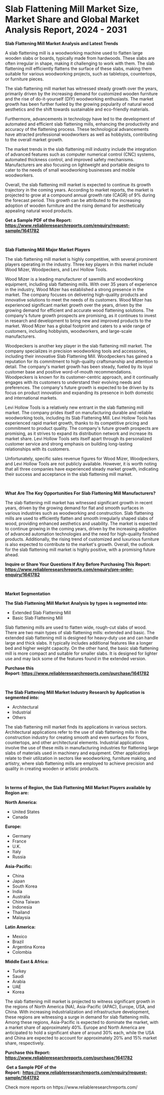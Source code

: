 <p><h1>Slab Flattening Mill Market Size, Market Share and Global Market Analysis Report, 2024 - 2031</h1></p><p><strong>Slab Flattening Mill Market Analysis and Latest Trends</strong></p>
<p><p>A slab flattening mill is a woodworking machine used to flatten large wooden slabs or boards, typically made from hardwoods. These slabs are often irregular in shape, making it challenging to work with them. The slab flattening mill efficiently flattens the surface of these slabs, making them suitable for various woodworking projects, such as tabletops, countertops, or furniture pieces.</p><p>The slab flattening mill market has witnessed steady growth over the years, primarily driven by the increasing demand for customized wooden furniture and the rise of do-it-yourself (DIY) woodworking enthusiasts. The market growth has been further fueled by the growing popularity of natural wood aesthetics and the shift towards sustainable and eco-friendly materials.</p><p>Furthermore, advancements in technology have led to the development of automated and efficient slab flattening mills, enhancing the productivity and accuracy of the flattening process. These technological advancements have attracted professional woodworkers as well as hobbyists, contributing to the overall market growth.</p><p>The market trends in the slab flattening mill industry include the integration of advanced features such as computer numerical control (CNC) systems, automated thickness control, and improved safety mechanisms. Manufacturers are also focusing on lightweight and portable designs to cater to the needs of small woodworking businesses and mobile woodworkers.</p><p>Overall, the slab flattening mill market is expected to continue its growth trajectory in the coming years. According to market reports, the market is projected to grow at a compound annual growth rate (CAGR) of 9% during the forecast period. This growth can be attributed to the increasing adoption of wooden furniture and the rising demand for aesthetically appealing natural wood products.</p></p>
<p><strong>Get a Sample PDF of the Report:&nbsp; <a href="https://www.reliableresearchreports.com/enquiry/request-sample/1641782">https://www.reliableresearchreports.com/enquiry/request-sample/1641782</a></strong></p>
<p>&nbsp;</p>
<p><strong>Slab Flattening Mill Major Market Players</strong></p>
<p><p>The slab flattening mill market is highly competitive, with several prominent players operating in the industry. Three key players in this market include Wood Mizer, Woodpeckers, and Levi Hollow Tools.</p><p>Wood Mizer is a leading manufacturer of sawmills and woodworking equipment, including slab flattening mills. With over 35 years of experience in the industry, Wood Mizer has established a strong presence in the market. The company focuses on delivering high-quality products and innovative solutions to meet the needs of its customers. Wood Mizer has experienced significant market growth over the years, driven by the growing demand for efficient and accurate wood flattening solutions. The company's future growth prospects are promising, as it continues to invest in research and development to bring new and improved products to the market. Wood Mizer has a global footprint and caters to a wide range of customers, including hobbyists, woodworkers, and large-scale manufacturers.</p><p>Woodpeckers is another key player in the slab flattening mill market. The company specializes in precision woodworking tools and accessories, including their innovative Slab Flattening Mill. Woodpeckers has gained a reputation for its commitment to high-quality craftsmanship and attention to detail. The company's market growth has been steady, fueled by its loyal customer base and positive word-of-mouth recommendations. Woodpeckers is known for its customer-centric approach, and it continually engages with its customers to understand their evolving needs and preferences. The company's future growth is expected to be driven by its focus on product innovation and expanding its presence in both domestic and international markets.</p><p>Levi Hollow Tools is a relatively new entrant in the slab flattening mill market. The company prides itself on manufacturing durable and reliable woodworking tools, including its Slab Flattening Mill. Levi Hollow Tools has experienced rapid market growth, thanks to its competitive pricing and commitment to product quality. The company's future growth prospects are promising, as it strives to expand its distribution network and increase its market share. Levi Hollow Tools sets itself apart through its personalized customer service and strong emphasis on building long-lasting relationships with its customers.</p><p>Unfortunately, specific sales revenue figures for Wood Mizer, Woodpeckers, and Levi Hollow Tools are not publicly available. However, it is worth noting that all three companies have experienced steady market growth, indicating their success and acceptance in the slab flattening mill market.</p></p>
<p>&nbsp;</p>
<p><strong>What Are The Key Opportunities For Slab Flattening Mill Manufacturers?</strong></p>
<p><p>The slab flattening mill market has witnessed significant growth in recent years, driven by the growing demand for flat and smooth surfaces in various industries such as woodworking and construction. Slab flattening mills are used to efficiently flatten and smooth irregularly shaped slabs of wood, providing enhanced aesthetics and usability. The market is expected to continue growing in the coming years, driven by the increasing adoption of advanced automation technologies and the need for high-quality finished products. Additionally, the rising trend of customized and luxurious furniture is also expected to contribute to the market's growth. Overall, the outlook for the slab flattening mill market is highly positive, with a promising future ahead.</p></p>
<p><strong>Inquire or Share Your Questions If Any Before Purchasing This Report: <a href="https://www.reliableresearchreports.com/enquiry/pre-order-enquiry/1641782">https://www.reliableresearchreports.com/enquiry/pre-order-enquiry/1641782</a></strong></p>
<p>&nbsp;</p>
<p><strong>Market Segmentation</strong></p>
<p><strong>The Slab Flattening Mill Market Analysis by types is segmented into:</strong></p>
<p><ul><li>Extended Slab Flattening Mill</li><li>Basic Slab Flattening Mill</li></ul></p>
<p><p>Slab flattening mills are used to flatten wide, rough-cut slabs of wood. There are two main types of slab flattening mills: extended and basic. The extended slab flattening mill is designed for heavy-duty use and can handle large and thick slabs. It typically includes additional features like a longer bed and higher weight capacity. On the other hand, the basic slab flattening mill is more compact and suitable for smaller slabs. It is designed for lighter use and may lack some of the features found in the extended version.</p></p>
<p><strong>Purchase this Report:&nbsp;<a href="https://www.reliableresearchreports.com/purchase/1641782">https://www.reliableresearchreports.com/purchase/1641782</a></strong></p>
<p>&nbsp;</p>
<p><strong>The Slab Flattening Mill Market Industry Research by Application is segmented into:</strong></p>
<p><ul><li>Architectural</li><li>Industrial</li><li>Others</li></ul></p>
<p><p>The slab flattening mill market finds its applications in various sectors. Architectural applications refer to the use of slab flattening mills in the construction industry for creating smooth and even surfaces for floors, countertops, and other architectural elements. Industrial applications involve the use of these mills in manufacturing industries for flattening large slabs of materials used in machinery and equipment. Other applications relate to their utilization in sectors like woodworking, furniture making, and artistry, where slab flattening mills are employed to achieve precision and quality in creating wooden or artistic products.</p></p>
<p>&nbsp;</p>
<p><strong>In terms of Region, the Slab Flattening Mill Market Players available by Region are:</strong></p>
<p>
    <p> <strong> North America: </strong>
        <ul>
            <li>United States</li>
            <li>Canada</li>
        </ul>
        </p> 
    <p> <strong> Europe: </strong>
        <ul>
            <li>Germany</li>
            <li>France</li>
            <li>U.K.</li>
            <li>Italy</li>
            <li>Russia</li>
        </ul>
        </p> 
    <p> <strong> Asia-Pacific: </strong>
        <ul>
            <li>China</li>
            <li>Japan</li>
            <li>South Korea</li>
            <li>India</li>
            <li>Australia</li>
            <li>China Taiwan</li>
            <li>Indonesia</li>
            <li>Thailand</li>
            <li>Malaysia</li>
        </ul>
        </p> 
    <p> <strong> Latin America: </strong>
        <ul>
            <li>Mexico</li>
            <li>Brazil</li>
            <li>Argentina Korea</li>
            <li>Colombia</li>
        </ul>
        </p> 
    <p> <strong> Middle East & Africa: </strong>
        <ul>
            <li>Turkey</li>
            <li>Saudi</li>
            <li>Arabia</li>
            <li>UAE</li>
            <li>Korea</li>
        </ul>
    </p>
    </p>
<p><p>The slab flattening mill market is projected to witness significant growth in the regions of North America (NA), Asia-Pacific (APAC), Europe, USA, and China. With increasing industrialization and infrastructure development, these regions are witnessing a surge in demand for slab flattening mills. Among these regions, Asia-Pacific is expected to dominate the market, with a market share of approximately 40%. Europe and North America are anticipated to hold a significant share of around 30% each, while the USA and China are expected to account for approximately 20% and 15% market share, respectively.</p></p>
<p><strong>Purchase this Report: <a href="https://www.reliableresearchreports.com/purchase/1641782">https://www.reliableresearchreports.com/purchase/1641782</a></strong></p>
<p>&nbsp;<strong>Get a Sample PDF of the Report:&nbsp;&nbsp;<a href="https://www.reliableresearchreports.com/enquiry/request-sample/1641782">https://www.reliableresearchreports.com/enquiry/request-sample/1641782</a></strong></p>
<p><strong></strong></p>
<p>Check more reports on https://www.reliableresearchreports.com/</p>